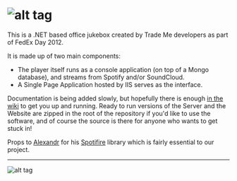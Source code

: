 ![alt tag](https://raw.github.com/trademe/playme/master/Docs/playmelogotransparent.png)
======
This is a .NET based office jukebox created by Trade Me developers as part of FedEx Day 2012. 

It is made up of two main components: 

* The player itself runs as a console application (on top of a Mongo database), and streams from Spotify and/or SoundCloud.
* A Single Page Application hosted by IIS serves as the interface.

Documentation is being added slowly, but hopefully there is enough [in the wiki](https://github.com/TradeMe/PlayMe/wiki) to get you up and running. Ready to run versions of the Server and the Website are zipped in the root of the repository if you'd like to use the software, and of course the source is there for anyone who wants to get stuck in! 

Props to [Alexandr](https://github.com/Alxandr) for his [Spotifire](https://github.com/Alxandr/SpotiFire) library which is fairly essential to our project.

- - -

![alt tag](https://raw.github.com/trademe/playme/master/Docs/Screenshot_1.png)